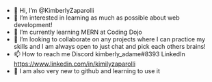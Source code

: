 - 👋 Hi, I’m @KimberlyZaparolli
- 👀 I’m interested in learning as much as possible about web development!
- 🌱 I’m currently learning MERN at Coding Dojo
- 💞️ I’m looking to collaborate on any projects where I can practice my skills and I am always open to just chat and pick each others brains!
- 📫 How to reach me Discord kimberly_adame#8393 LinkedIn https://www.linkedin.com/in/kimilyzaparolli
- 🩵 I am also very new to github and learning to use it 


